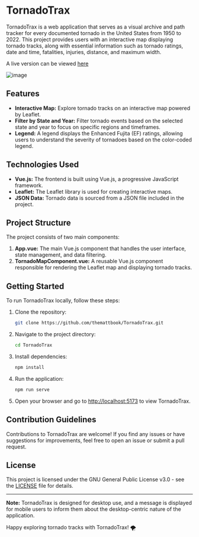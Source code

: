 # TornadoTrax

TornadoTrax is a web application that serves as a visual archive and path tracker for every documented tornado in the United States from 1950 to 2022. This project provides users with an interactive map displaying tornado tracks, along with essential information such as tornado ratings, date and time, fatalities, injuries, distance, and maximum width.

A live version can be viewed [here](https://tornadovisualizer.vercel.app/)

![image](https://github.com/themattbook/tornadotrax/blob/main/public/product-screen.png?raw=true)

## Features

-   **Interactive Map:** Explore tornado tracks on an interactive map powered by Leaflet.
-   **Filter by State and Year:** Filter tornado events based on the selected state and year to focus on specific regions and timeframes.
-   **Legend:** A legend displays the Enhanced Fujita (EF) ratings, allowing users to understand the severity of tornadoes based on the color-coded legend.

## Technologies Used

-   **Vue.js:** The frontend is built using Vue.js, a progressive JavaScript framework.
-   **Leaflet:** The Leaflet library is used for creating interactive maps.
-   **JSON Data:** Tornado data is sourced from a JSON file included in the project.

## Project Structure

The project consists of two main components:

1. **App.vue:** The main Vue.js component that handles the user interface, state management, and data filtering.
2. **TornadoMapComponent.vue:** A reusable Vue.js component responsible for rendering the Leaflet map and displaying tornado tracks.

## Getting Started

To run TornadoTrax locally, follow these steps:

1. Clone the repository:

    ```bash
    git clone https://github.com/themattbook/TornadoTrax.git
    ```

2. Navigate to the project directory:

    ```bash
    cd TornadoTrax
    ```

3. Install dependencies:

    ```bash
    npm install
    ```

4. Run the application:

    ```bash
    npm run serve
    ```

5. Open your browser and go to [http://localhost:5173](http://localhost:5173) to view TornadoTrax.

## Contribution Guidelines

Contributions to TornadoTrax are welcome! If you find any issues or have suggestions for improvements, feel free to open an issue or submit a pull request.

## License

This project is licensed under the GNU General Public License v3.0 - see the [LICENSE](LICENSE) file for details.

---

**Note:** TornadoTrax is designed for desktop use, and a message is displayed for mobile users to inform them about the desktop-centric nature of the application.

Happy exploring tornado tracks with TornadoTrax! 🌪️
